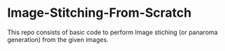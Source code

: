 # Image-Stitching-From-Scratch
This repo consists of basic code to perform Image stiching (or panaroma generation) from the given images.
